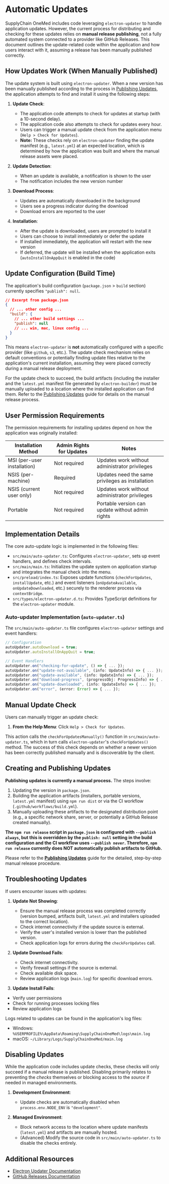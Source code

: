 # Automatic Updates

SupplyChain OneMed includes code leveraging `electron-updater` to handle application updates. However, the current process for distributing and checking for these updates relies on **manual release publishing**, not a fully automated system connected to a provider like GitHub Releases. This document outlines the update-related code within the application and how users interact with it, assuming a release has been manually published correctly.

## How Updates Work (When Manually Published)

The update system is built using `electron-updater`. When a new version has been manually published according to the process in [Publishing Updates](../development/publishing-updates.md), the application attempts to find and install it using the following steps:

1. **Update Check**:

   - The application code attempts to check for updates at startup (with a 10-second delay).
   - The application code also attempts to check for updates every hour.
   - Users can trigger a manual update check from the application menu (`Help > Check for Updates`).
   - **Note:** These checks rely on `electron-updater` finding the update manifest (e.g., `latest.yml`) at an expected location, which is determined by how the application was built and where the manual release assets were placed.

2. **Update Detection**:

   - When an update is available, a notification is shown to the user
   - The notification includes the new version number

3. **Download Process**:

   - Updates are automatically downloaded in the background
   - Users see a progress indicator during the download
   - Download errors are reported to the user

4. **Installation**:
   - After the update is downloaded, users are prompted to install it
   - Users can choose to install immediately or defer the update
   - If installed immediately, the application will restart with the new version
   - If deferred, the update will be installed when the application exits (`autoInstallOnAppQuit` is enabled in the code)

## Update Configuration (Build Time)

The application's build configuration (`package.json` > `build` section) currently specifies `"publish": null`.

```json
// Excerpt from package.json
{
  // ... other config ...
  "build": {
    // ... other build settings ...
    "publish": null
    // ... win, mac, linux config ...
  }
}
```

This means `electron-updater` is **not** automatically configured with a specific provider (like `github`, `s3`, etc.). The update check mechanism relies on default conventions or potentially finding update files relative to the application's current installation, assuming they were placed correctly during a manual release deployment.

For the update check to succeed, the build artifacts (including the installer and the `latest.yml` manifest file generated by `electron-builder`) must be manually uploaded to a location where the installed application can find them. Refer to the [Publishing Updates](../development/publishing-updates.md) guide for details on the manual release process.

## User Permission Requirements

The permission requirements for installing updates depend on how the application was originally installed:

| Installation Method         | Admin Rights for Updates | Notes                                            |
| --------------------------- | ------------------------ | ------------------------------------------------ |
| MSI (per-user installation) | Not required             | Updates work without administrator privileges    |
| NSIS (per-machine)          | Required                 | Updates need the same privileges as installation |
| NSIS (current user only)    | Not required             | Updates work without administrator privileges    |
| Portable                    | Not required             | Portable version can update without admin rights |

## Implementation Details

The core auto-update logic is implemented in the following files:

- `src/main/auto-updater.ts`: Configures `electron-updater`, sets up event handlers, and defines check intervals.
- `src/main/main.ts`: Initializes the update system on application startup and integrates the manual check into the menu.
- `src/preload/index.ts`: Exposes update functions (`checkForUpdates`, `installUpdate`, etc.) and event listeners (`onUpdateAvailable`, `onUpdateDownloaded`, etc.) securely to the renderer process via `contextBridge`.
- `src/types/electron-updater.d.ts`: Provides TypeScript definitions for the `electron-updater` module.

### Auto-updater Implementation (`auto-updater.ts`)

The `src/main/auto-updater.ts` file configures `electron-updater` settings and event handlers:

```typescript
// Configuration
autoUpdater.autoDownload = true;
autoUpdater.autoInstallOnAppQuit = true;

// Event Handlers
autoUpdater.on("checking-for-update", () => { ... });
autoUpdater.on("update-not-available", (info: UpdateInfo) => { ... });
autoUpdater.on("update-available", (info: UpdateInfo) => { ... });
autoUpdater.on("download-progress", (progressObj: ProgressInfo) => { ... });
autoUpdater.on("update-downloaded", (info: UpdateInfo) => { ... });
autoUpdater.on("error", (error: Error) => { ... });
```

## Manual Update Check

Users can manually trigger an update check:

1.  **From the Help Menu**: Click `Help > Check for Updates`.

This action calls the `checkForUpdatesManually()` function in `src/main/auto-updater.ts`, which in turn calls `electron-updater`'s `checkForUpdates()` method. The success of this check depends on whether a newer version has been correctly published manually and is discoverable by the client.

## Creating and Publishing Updates

**Publishing updates is currently a manual process.** The steps involve:

1.  Updating the version in `package.json`.
2.  Building the application artifacts (installers, portable versions, `latest.yml` manifest) using `npm run dist` or via the CI workflow (`.github/workflows/build.yml`).
3.  Manually uploading these artifacts to the designated distribution point (e.g., a specific network share, server, or potentially a GitHub Release created manually).

**The `npm run release` script in `package.json` is configured with `--publish always`, but this is overridden by the `publish: null` setting in the build configuration and the CI workflow uses `--publish never`. Therefore, `npm run release` currently does NOT automatically publish artifacts to GitHub.**

Please refer to the **[Publishing Updates](../development/publishing-updates.md)** guide for the detailed, step-by-step manual release procedure.

## Troubleshooting Updates

If users encounter issues with updates:

1.  **Update Not Showing**:

    - Ensure the manual release process was completed correctly (version bumped, artifacts built, `latest.yml` and installers uploaded to the correct location).
    - Check internet connectivity if the update source is external.
    - Verify the user's installed version is lower than the published version.
    - Check application logs for errors during the `checkForUpdates` call.

2.  **Update Download Fails**:

    - Check internet connectivity.
    - Verify firewall settings if the source is external.
    - Check available disk space.
    - Review application logs (`main.log`) for specific download errors.

3.  **Update Install Fails**:

- Verify user permissions
- Check for running processes locking files
- Review application logs

Logs related to updates can be found in the application's log files:

- Windows: `%USERPROFILE%\AppData\Roaming\SupplyChainOneMed\logs\main.log`
- macOS: `~/Library/Logs/SupplyChainOneMed/main.log`

## Disabling Updates

While the application code includes update checks, these checks will only succeed if a manual release is published. Disabling primarily relates to preventing the _checks_ themselves or blocking access to the _source_ if needed in managed environments.

1.  **Development Environment**:

    - Update checks are automatically disabled when `process.env.NODE_ENV` is `"development"`.

2.  **Managed Environment**:
    - Block network access to the location where update manifests (`latest.yml`) and artifacts are manually hosted.
    - (Advanced) Modify the source code in `src/main/auto-updater.ts` to disable the checks entirely.

## Additional Resources

- [Electron Updater Documentation](https://www.electron.build/auto-update)
- [GitHub Releases Documentation](https://docs.github.com/en/repositories/releasing-projects-on-github/about-releases)

